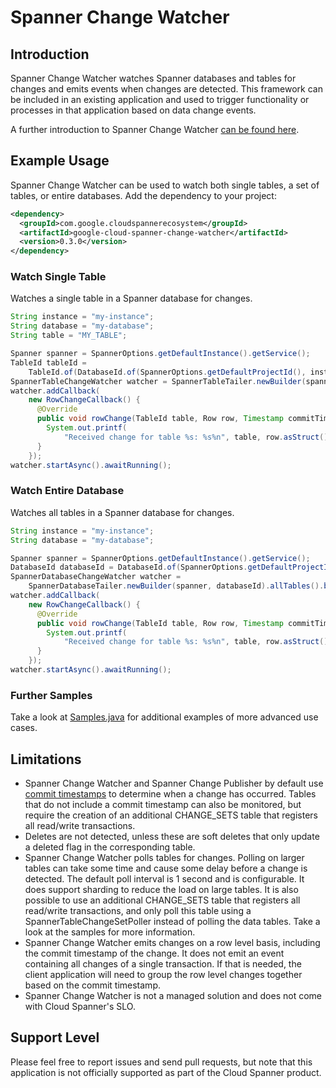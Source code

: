 # Spanner Change Watcher

## Introduction
Spanner Change Watcher watches Spanner databases and tables for changes and
emits events when changes are detected. This framework can be included in an
existing application and used to trigger functionality or processes in that
application based on data change events.

A further introduction to Spanner Change Watcher [can be found here](https://medium.com/@knutolavloite/cloud-spanner-change-publisher-7fbee48f66f8).

## Example Usage
Spanner Change Watcher can be used to watch both single tables, a set of tables,
or entire databases. Add the dependency to your project:

```xml
<dependency>
  <groupId>com.google.cloudspannerecosystem</groupId>
  <artifactId>google-cloud-spanner-change-watcher</artifactId>
  <version>0.3.0</version>
</dependency>
```

### Watch Single Table
Watches a single table in a Spanner database for changes.

```java
String instance = "my-instance";
String database = "my-database";
String table = "MY_TABLE";

Spanner spanner = SpannerOptions.getDefaultInstance().getService();
TableId tableId =
    TableId.of(DatabaseId.of(SpannerOptions.getDefaultProjectId(), instance, database), table);
SpannerTableChangeWatcher watcher = SpannerTableTailer.newBuilder(spanner, tableId).build();
watcher.addCallback(
    new RowChangeCallback() {
      @Override
      public void rowChange(TableId table, Row row, Timestamp commitTimestamp) {
        System.out.printf(
            "Received change for table %s: %s%n", table, row.asStruct().toString());
      }
    });
watcher.startAsync().awaitRunning();
```

### Watch Entire Database
Watches all tables in a Spanner database for changes.

```java
String instance = "my-instance";
String database = "my-database";

Spanner spanner = SpannerOptions.getDefaultInstance().getService();
DatabaseId databaseId = DatabaseId.of(SpannerOptions.getDefaultProjectId(), instance, database);
SpannerDatabaseChangeWatcher watcher =
    SpannerDatabaseTailer.newBuilder(spanner, databaseId).allTables().build();
watcher.addCallback(
    new RowChangeCallback() {
      @Override
      public void rowChange(TableId table, Row row, Timestamp commitTimestamp) {
        System.out.printf(
            "Received change for table %s: %s%n", table, row.asStruct().toString());
      }
    });
watcher.startAsync().awaitRunning();
```

### Further Samples
Take a look at [Samples.java](../samples/spanner-change-watcher-samples/src/main/java/com/google/cloud/spanner/watcher/sample/Samples.java)
for additional examples of more advanced use cases.

## Limitations
* Spanner Change Watcher and Spanner Change Publisher by default use
  [commit timestamps](https://cloud.google.com/spanner/docs/commit-timestamp) to determine when a
  change has occurred. Tables that do not include a commit timestamp can also be monitored, but require
  the creation of an additional CHANGE_SETS table that registers all read/write transactions.
* Deletes are not detected, unless these are soft deletes that only update a deleted flag in the corresponding table.
* Spanner Change Watcher polls tables for changes. Polling on larger tables can take some time and cause some delay
  before a change is detected. The default poll interval is 1 second and is configurable. It does support sharding to
  reduce the load on large tables. It is also possible to use an additional CHANGE_SETS table that registers all
  read/write transactions, and only poll this table using a SpannerTableChangeSetPoller instead of polling the data tables.
  Take a look at the samples for more information.
* Spanner Change Watcher emits changes on a row level basis, including the commit timestamp of the change. It does not
  emit an event containing all changes of a single transaction. If that is needed, the client application will need to
  group the row level changes together based on the commit timestamp.
* Spanner Change Watcher is not a managed solution and does not come with Cloud Spanner's SLO. 

## Support Level
Please feel free to report issues and send pull requests, but note that this
application is not officially supported as part of the Cloud Spanner product.
